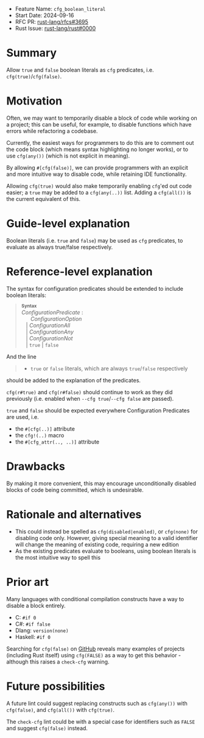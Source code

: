 - Feature Name: `cfg_boolean_literal`
- Start Date: 2024-09-16
- RFC PR: [rust-lang/rfcs#3695](https://github.com/rust-lang/rfcs/pull/3695)
- Rust Issue: [rust-lang/rust#0000](https://github.com/rust-lang/rust/issues/0000)

# Summary
[summary]: #summary

Allow `true` and `false` boolean literals as `cfg` predicates, i.e. `cfg(true)`/`cfg(false)`.

# Motivation
[motivation]: #motivation

Often, we may want to temporarily disable a block of code while working on a project; this can be useful, for example, to disable functions which have errors while refactoring a codebase.

Currently, the easiest ways for programmers to do this are to comment out the code block (which means syntax highlighting no longer works), or to use `cfg(any())` (which is not explicit in meaning).

By allowing `#[cfg(false)]`, we can provide programmers with an explicit and more intuitive way to disable code, while retaining IDE functionality.

Allowing `cfg(true)` would also make temporarily enabling `cfg`'ed out code easier; a `true` may be added to a `cfg(any(..))` list. Adding a `cfg(all())` is the current equivalent of this.

# Guide-level explanation
[guide-level-explanation]: #guide-level-explanation

Boolean literals (i.e. `true` and `false`) may be used as `cfg` predicates, to evaluate as always true/false respectively.

# Reference-level explanation
[reference-level-explanation]: #reference-level-explanation

The syntax for configuration predicates should be extended to include boolean literals:

> **<sup>Syntax</sup>**\
> _ConfigurationPredicate_ :\
> &nbsp;&nbsp; &nbsp;&nbsp; _ConfigurationOption_\
> &nbsp;&nbsp; | _ConfigurationAll_\
> &nbsp;&nbsp; | _ConfigurationAny_\
> &nbsp;&nbsp; | _ConfigurationNot_ \
> &nbsp;&nbsp; | `true` | `false`

And the line
> - `true` or `false` literals, which are always `true`/`false` respectively

should be added to the explanation of the predicates.

`cfg(r#true)` and `cfg(r#false)` should continue to work as they did previously (i.e. enabled when `--cfg true`/`--cfg false` are passed).

`true` and `false` should be expected everywhere Configuration Predicates are used, i.e.
- the `#[cfg(..)]` attribute
- the `cfg!(..)` macro
- the `#[cfg_attr(.., ..)]` attribute

# Drawbacks
[drawbacks]: #drawbacks

By making it more convenient, this may encourage unconditionally disabled blocks of code being committed, which is undesirable.

# Rationale and alternatives
[rationale-and-alternatives]: #rationale-and-alternatives

- This could instead be spelled as `cfg(disabled|enabled)`, or `cfg(none)` for disabling code only. However, giving special meaning to a valid identifier will change the meaning of existing code, requiring a new edition
- As the existing predicates evaluate to booleans, using boolean literals is the most intuitive way to spell this

# Prior art
[prior-art]: #prior-art

Many languages with conditional compilation constructs have a way to disable a block entirely.

- C: `#if 0`
- C#: `#if false`
- Dlang: `version(none)`
- Haskell: `#if 0`

Searching for `cfg(false)` on [GitHub](https://github.com/search?q=%23%5Bcfg%28false%29%5D+language%3ARust&type=code) reveals many examples of projects (including Rust itself) using `cfg(FALSE)` as a way to get this behavior - although this raises a `check-cfg` warning.

# Future possibilities
[future-possibilities]: #future-possibilities

A future lint could suggest replacing constructs such as `cfg(any())` with `cfg(false)`, and `cfg(all())` with `cfg(true)`.

The `check-cfg` lint could be with a special case for identifiers such as `FALSE` and suggest `cfg(false)` instead.
